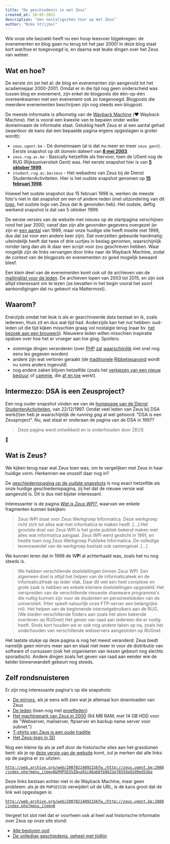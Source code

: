 ```yaml
---
title: "De geschiedenis in met Zeus"
created_at: 10-05-2021
description: "den nostaligschen tour op met Zeus"
author: "Niko Strijbol"
---
```


Wie onze site bezoekt heeft nu een hoop leesvoer bijgekregen: de evenementen en blog gaan nu terug tot het jaar 2000!
In deze blog staat kort wat/hoe er toegevoegd is, en daarna wat leuke dingen over het Zeus van weleer.

## Wat en hoe?

De eerste zin zei het al: de blog en evenementen zijn aangevuld tot het academiejaar 2000-2001.
Omdat er in die tijd nog geen onderscheid was tussen blog en evenement, zijn enkel de blogposts die één-op-één overeenkwamen met een evenement ook zo toegevoegd.
Blogposts die meerdere evenementen beschrijven zijn nog steeds een blogpost.

De meeste informatie is afkomstig van de [Wayback Machine](http://web.archive.org/) (❤️ Wayback Machine).
Het is vooral een kwestie van te bepalen onder welke domeinnaam de informatie staat. Gelukkig heeft Zeus er al een aantal gehad (waardoor de kans dat een bepaalde pagina ergens opgeslagen is groter wordt):

- `zeus.ugent.be` - Dé domeinnaam (al is dat nu meer en meer `zeus.gent`). Eerste snapshot op dit domein dateert van [**8 mei 2003**](http://web.archive.org/web/20030508164101/http://www.zeus.ugent.be/).
- `zeus.rug.ac.be` - Basically hetzelfde als hiervoor, toen de UGent nog de RUG (Rijksuniversiteit Gent) was. Het eerste snapshot hier is van [**5 oktober 1999**](http://web.archive.org/web/19991005232153/http://www.zeus.rug.ac.be/).
- `student.rug.ac.be/zeus` - Het webadres van Zeus bij de Dienst StudentenActiviteiten. Hier is het oudste snapshot genomen op [**15 februari 1998**](http://web.archive.org/web/19980215073116/http://www.student.rug.ac.be/zeus/).

Hoewel het oudste snapshot dus 15 februari 1998 is, werken de meeste foto's niet in dat snapshot om een of andere reden (met uitzondering van dit [logo](http://web.archive.org/web/19990202142442/http://student.rug.ac.be/zeus/pics/zeus_k1.gif), het oudste logo van Zeus dat ik gevonden heb).
Het oudste, deftig werkend snapshot is dat van 5 oktober 1999.

De eerste versies van de website met nieuws op de startpagina verschijnen rond het jaar 2000; vanaf dan zijn alle gevonden gegevens overgezet (er zijn er [een aantal](http://web.archive.org/web/19990913001946/http://www.zeus.rug.ac.be/hotnews.shtml) van 1999, maar onze huidige site heeft moeite met 1999, dus dat zal voor een andere keer zijn).
Dat overzetten gebeurde handmatig: uiteindelijk heeft dat twee of drie uurtjes in beslag genomen, waarschijnlijk minder lang dan als ik daar een script voor zou geschreven hebben. Waar mogelijk zijn de links vervangen door links naar de Wayback Machine, zodat de context van de blogposts en evenementen zo goed mogelijk bewaard bleef.

Een klein deel van de evenementen komt ook uit de archieven van de [mailinglijst voor de leden](https://lists.zeus.ugent.be/pipermail/leden/).
De archieven lopen van 2003 tot 2015, en zijn ook altijd interessant om te lezen (ze bevatten in het begin vooral het soort aankondigingen dat nu gebeurt via Mattermost).

## Waarom?

Enerzijds omdat het leuk is als er gearchiveerde data bestaat en ik, zoals iedereen, thuis zit en dus wat tijd had.
Anderzijds kan het nut hebben: oud-leden uit die tijd kijken misschien graag vol nostalgie terug (naar bv. [het bezoek aan een brouwerij](/events/05-06/brouwerijbezoek)).
Nieuwere leden willen misschien inspiratie opdoen over hoe het er vroeger aan toe ging.
Spoilers:

- sommige dingen veranderen (over [PHP](/blog/00-01/php-lessen) [zal](/blog/03-04/les-2) [waarschijnlijk](/blog/05-06/webdev.md) niet snel nog eens les gegeven worden)
- andere zijn wat verloren geraakt (de [traditionele](/events/03-04/ribben) [Ribbetjesavond](/events/02-03/ribben) wordt nu soms anders ingevuld)
- nog andere zaken blijven hetzelfde (zoals het [verkiezen van een nieuw bestuur](/events/05-06/ledenvergadering-3) of [cammie](/blog/02-03/voyeur), die [af en toe](/blog/05-06/webcam) werkt).


## Intermezzo: DSA is een Zeusproject?

Een nog ouder snapshot vinden we van de [homepage van de Dienst StudentenActiviteiten](http://web.archive.org/web/19971222130916/http://student.rug.ac.be/), van 22/12/1997.
Omdat veel leden van Zeus bij DSA werk(t)en heb je waarschijnlijk de _running gag_ al wel gehoord: "DSA is een Zeusproject".
Nu, wat staat er onderaan de pagina van de DSA in 1997?

> Deze pagina werd ontwikkeld en is onderhouden door ZEUS

🤔


## Wat is Zeus?

We kijken terug naar wat Zeus toen was, om te vergelijken met Zeus in haar huidige vorm.
Herkennen we onszelf daar nog in?

De [geschiedenispagina op de oudste snapshots](http://web.archive.org/web/19980221043915/http://student.rug.ac.be:80/zeus/history.shtml) is nog exact hetzelfde als onze huidige geschiedenispagina, zij het dat de nieuwe versie wat aangevuld is.
Dit is dus niet bijster interessant.

Interessanter is de pagina [_Wat is Zeus WPI?_](http://web.archive.org/web/19980221043835/http://student.rug.ac.be:80/zeus/infozeus.shtml), waarvan we enkele fragmenten kunnen bekijken:

> Zeus WPI staat voor Zeus Werkgroep Informatica. Deze werkgroep richt zich tot alles wat met informatica te maken heeft. [...] Het grootste doel van Zeus WPI is het grote publiek bekend maken met alles wat informatica aangaat.
Zeus WPI werd gesticht in 1991, en heette toen nog Zeus Werkgroep Publieke Informatica. De volledige levenswandel van de werkgroep bestaat ook samengevat. [...]

We kunnen leren dat in 1998 de W**P**I al achterhaald was, zoals het nu nog steeds is.

> We hebben verschillende doelstellingen binnen Zeus WPI. Een algemeen doel is altijd het helpen van de informaticaleek en de informaticafreak op ieder vlak. Daar dit wel een heel complexe en grote zaak is hebben we enkele kleinere doelstellingen opgesteld:
Het verspreiden van de verschillende nieuwste shareware programma's die nuttig kunnen zijn voor de studenten en personeelsleden van de universiteit. (Hier speelt natuurlijk onze FTP-server een belangrijke rol).
Het helpen van de beginnende internetgebruikers aan de RUG. (We bieden verschillende folders aan zoals het alom bekende overleven op RUGnet)
Het geven van raad aan iedereen die er nodig heeft.
Sinds kort houden we er ook nog andere taken op na, zoals het onderhouden van verschillende webservers aangesloten op RUGnet.


Het laatste stukje op deze pagina is nog het meest veranderd: Zeus biedt namelijk geen mirrors meer aan en staat niet meer in voor de distributie van software of cursussen (ook het organiseren van lessen gebeurt nog slechts sporadisch).
Andere dingen zoals het geven van raad aan eender wie de kelder binnenwandelt gebeurt nog steeds.

## Zelf rondsnuisteren

Er zijn nog interessante pagina's op die snapshots:

- [De mirrors](http://web.archive.org/web/20000608202730/http://www.zeus.rug.ac.be/mirrors.shtml), als je eens wilt zien wat je allemaal kon downloaden van Zeus
- [De leden](http://web.archive.org/web/20000608171826/http://www.zeus.rug.ac.be/members.shtml) (toen nog met [proefleden](http://web.archive.org/web/20000608171826/http://www.zeus.rug.ac.be/newlid.shtml))
- [Het machinepark van Zeus in 2000](http://web.archive.org/web/20000122025113/http://www.zeus.rug.ac.be:80/machinepark.shtml) (64 MB RAM, met 14 GB HDD voor de "Webserver, mailserver, ftpserver en backup name server voor subnet.")
- [T-shirts van Zeus is een oude traditie](http://web.archive.org/web/20000615204502/http://www.zeus.rug.ac.be/tshirts.shtml)
- [Het Zeus-logo in 3D](http://web.archive.org/web/20000922221222/http://www.zeus.rug.ac.be/logo.jpg)

Nog een kleine tip als je zelf door de historische sites aan het grasduinen bent: als je op [deze versie van de website](http://web.archive.org/web/20070128094936/http://zeus.ugent.be/) komt, zul je merken dat alle links op de pagina er zo uitzien:

[`http://web.archive.org/web/20070214092156fw_/http://zeus.ugent.be:2080/index.php?menu_item=8&PHPSESSID=a91c46ab8fe8622e78359a92d9ed53ba`](http://web.archive.org/web/20070214092156fw_/http://zeus.ugent.be:2080/index.php?menu_item=8&PHPSESSID=a91c46ab8fe8622e78359a92d9ed53ba)

Deze links bestaan echter niet in de Wayback Machine, maar geen probleem: als je de `PHPSESSID` verwijdert uit de URL, is de kans groot dat de link wel opgeslagen is:

[`http://web.archive.org/web/20070214092156fw_/http://zeus.ugent.be:2080/index.php?menu_item=8`](http://web.archive.org/web/20070730123958fw_/http://zeus.ugent.be:2080/index.php?menu_item=8)


Vergeet tot slot niet dat er voorheen ook al heel wat historische informatie over Zeus op onze site stond:

- [Alle besturen ooit](/about/oud-bestuur)
- [De volledige geschiedenis, geheel met tijdlijn](/about/historiek)
